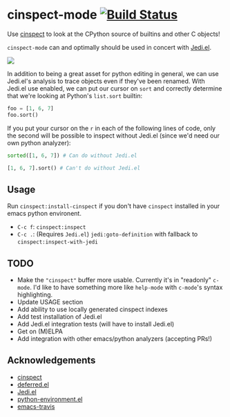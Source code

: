 # cinspect-mode [![Build Status](https://travis-ci.org/inlinestyle/cinspect-mode.svg?branch=master)](https://travis-ci.org/inlinestyle/cinspect-mode)
Use [cinspect](https://github.com/punchagan/cinspect) to look at the CPython source of builtins and other C objects!

`cinspect-mode` can and optimally should be used in concert with [Jedi.el](http://tkf.github.io/emacs-jedi).

![](https://raw.github.com/inlinestyle/cinspect-mode/master/images/cinspect-startswith.png)

In addition to being a great asset for python editing in general, we can use Jedi.el's analysis to trace objects even if they've been renamed. With Jedi.el use enabled, we can put our cursor on `sort` and correctly determine that we're looking at Python's `list.sort` builtin:
```python
foo = [1, 6, 7]
foo.sort()
```
If you put your cursor on the `r` in each of the following lines of code, only the second will be possible to inspect without Jedi.el (since we'd need our own python analyzer):
```python
sorted([1, 6, 7]) # Can do without Jedi.el

[1, 6, 7].sort() # Can't do without Jedi.el
```

## Usage
Run `cinspect:install-cinspect` if you don't have `cinspect` installed in your emacs python environent.
 - `C-c f`: `cinspect:inspect`
 - `C-c .`: (Requires `Jedi.el`) `jedi:goto-definition` with fallback to `cinspect:inspect-with-jedi` 

## TODO
 - Make the `"cinspect"` buffer more usable. Currently it's in "readonly" `c-mode`. I'd like to have something more like `help-mode` with `c-mode`'s syntax highlighting.
 - Update USAGE section
 - Add ability to use locally generated cinspect indexes
 - Add test installation of Jedi.el
 - Add Jedi.el integration tests (will have to install Jedi.el)
 - Get on (M)ELPA
 - Add integration with other emacs/python analyzers (accepting PRs!)

## Acknowledgements
 - [cinspect](https://github.com/punchagan/cinspect)
 - [deferred.el](https://github.com/kiwanami/emacs-deferred)
 - [Jedi.el](http://tkf.github.io/emacs-jedi)
 - [python-environment.el](https://github.com/tkf/emacs-python-environment)
 - [emacs-travis](https://github.com/rolandwalker/emacs-travis)
